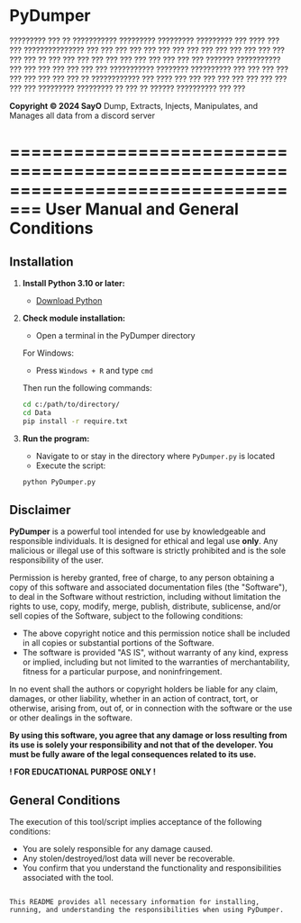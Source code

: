 # PyDumper

?????????  ???    ??    ???????????      ?????????    ?????????    ?????????
???   ???? ???    ??? ???????????????   ???    ???   ???    ???   ???    ???
???    ??? ???    ??? ???   ???   ???   ???    ???   ???    ??    ???    ???
???    ??? ???    ??? ???   ???   ???   ???    ???  ???????      ???????????
???    ??? ???    ??? ???   ???   ??? ???????????  ????????     ??????????
???    ??? ???    ??? ???   ???   ???   ???          ???    ??  ????????????
???   ???? ???    ??? ???   ???   ???   ???          ???    ???   ???    ???
?????????  ?????????   ??   ???   ??   ??????        ??????????   ???    ???

**Copyright © 2024 SayO**
Dump, Extracts, Injects, Manipulates, and Manages all data from a discord server

=================================================================================
                       **User Manual and General Conditions**
=================================================================================

## Installation

1. **Install Python 3.10 or later:**
   - [Download Python](https://www.python.org/downloads/)

2. **Check module installation:**
   - Open a terminal in the PyDumper directory

   For Windows:
   - Press `Windows + R` and type `cmd`
   
   Then run the following commands:
   ```bash
   cd c:/path/to/directory/
   cd Data
   pip install -r require.txt
   ```

3. **Run the program:**
   - Navigate to or stay in the directory where `PyDumper.py` is located
   - Execute the script:
   ```bash
   python PyDumper.py
   ```

## Disclaimer

**PyDumper** is a powerful tool intended for use by knowledgeable and responsible individuals. It is designed for ethical and legal use **only**. Any malicious or illegal use of this software is strictly prohibited and is the sole responsibility of the user.

Permission is hereby granted, free of charge, to any person obtaining a copy of this software and associated documentation files (the "Software"), to deal in the Software without restriction, including without limitation the rights to use, copy, modify, merge, publish, distribute, sublicense, and/or sell copies of the Software, subject to the following conditions:

- The above copyright notice and this permission notice shall be included in all copies or substantial portions of the Software.
- The software is provided "AS IS", without warranty of any kind, express or implied, including but not limited to the warranties of merchantability, fitness for a particular purpose, and noninfringement.

In no event shall the authors or copyright holders be liable for any claim, damages, or other liability, whether in an action of contract, tort, or otherwise, arising from, out of, or in connection with the software or the use or other dealings in the software.

**By using this software, you agree that any damage or loss resulting from its use is solely your responsibility and not that of the developer. You must be fully aware of the legal consequences related to its use.**

**! FOR EDUCATIONAL PURPOSE ONLY !**

## General Conditions

The execution of this tool/script implies acceptance of the following conditions:

- You are solely responsible for any damage caused.
- Any stolen/destroyed/lost data will never be recoverable.
- You confirm that you understand the functionality and responsibilities associated with the tool.
```

This README provides all necessary information for installing, running, and understanding the responsibilities when using PyDumper.
